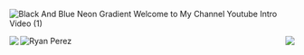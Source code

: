 
![Black And Blue Neon Gradient Welcome to My Channel Youtube Intro Video (1)](https://user-images.githubusercontent.com/100801498/176010555-fbfe752a-1d5e-41c4-b0f8-9b73bdfd0bca.gif)



<a href="">
  <img align="left" src="https://github-readme-stats.vercel.app/api?username=Ryan-Perez&show_icons=true&theme=radical&hide_border=true" />
</a>
<a href="">
  <img align="right" src="https://github-readme-stats.vercel.app/api/top-langs/?username=Ryan-Perez&theme=radical&hide_border=true&layout=compact" />
</a>


![Ryan Perez](https://raw.githubusercontent.com/Trilokia/Trilokia/379277808c61ef204768a61bbc5d25bc7798ccf1/bottom_header.svg)
